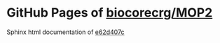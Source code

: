 GitHub Pages of [biocorecrg/MOP2](https://github.com/biocorecrg/MOP2.git)
===
Sphinx html documentation of [e62d407c](https://github.com/biocorecrg/MOP2/tree/e62d407ca4ab6f738a4db2087e233d853772b4ce)
